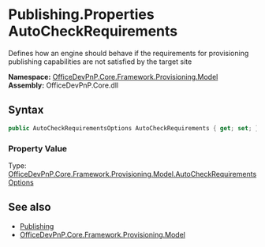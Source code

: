 # Publishing.Properties AutoCheckRequirements
 Defines how an engine should behave if the requirements for provisioning publishing capabilities are not satisfied by the target site   

**Namespace:** [OfficeDevPnP.Core.Framework.Provisioning.Model](OfficeDevPnP.Core.Framework.Provisioning.Model.md)  
**Assembly:** OfficeDevPnP.Core.dll  
## Syntax
```C#
public AutoCheckRequirementsOptions AutoCheckRequirements { get; set; }
```

### Property Value
Type: [OfficeDevPnP.Core.Framework.Provisioning.Model.AutoCheckRequirementsOptions](OfficeDevPnP.Core.Framework.Provisioning.Model.AutoCheckRequirementsOptions.md)  

## See also
- [Publishing](OfficeDevPnP.Core.Framework.Provisioning.Model.Publishing.md) 
- [OfficeDevPnP.Core.Framework.Provisioning.Model](OfficeDevPnP.Core.Framework.Provisioning.Model.md) 
